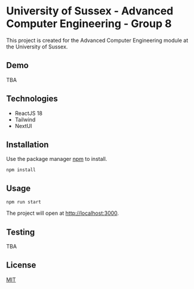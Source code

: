 # University of Sussex - Advanced Computer Engineering - Group 8

This project is created for the Advanced Computer Engineering module at the University of Sussex.

## Demo

TBA

## Technologies

- ReactJS 18
- Tailwind
- NextUI

## Installation

Use the package manager [npm](https://nodejs.org/en/download/) to install.

```node
npm install
```

## Usage

```node
npm run start
```
The project will open at [http://localhost:3000](http://localhost:3000).

## Testing

TBA


## License
[MIT](https://choosealicense.com/licenses/mit/)